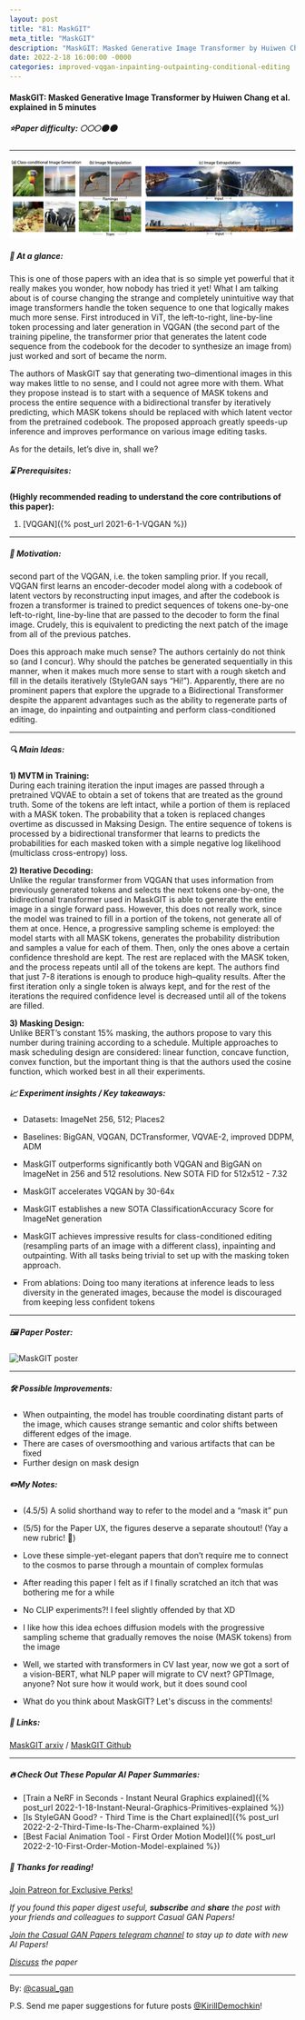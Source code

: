 ```yaml
---
layout: post
title: "81: MaskGIT"
meta_title: "MaskGIT"
description: "MaskGIT: Masked Generative Image Transformer by Huiwen Chang et al. explained in 5 minutes"
date: 2022-2-18 16:00:00 -0000
categories: improved-vqgan-inpainting-outpainting-conditional-editing
---
```


#### MaskGIT: Masked Generative Image Transformer by Huiwen Chang et al. explained in 5 minutes

##### ⭐️Paper difficulty: 🌕🌕🌕🌑🌑

***

![MaskGIT Model](/assets/images/maskgit_preview.png "MaskGIT Teaser")

##### 🎯 At a glance:

This is one of those papers with an idea that is so simple yet powerful that it really makes you wonder, how nobody has tried it yet! What I am talking about is of course changing the strange and completely unintuitive way that image transformers handle the token sequence to one that logically makes much more sense. First introduced in ViT, the left-to-right, line-by-line token processing and later generation in VQGAN (the second part of the training pipeline, the transformer prior that generates the latent code sequence from the codebook for the decoder to synthesize an image from) just worked and sort of became the norm.

The authors of MaskGIT say that generating two–dimentional images in this way makes little to no sense, and I could not agree more with them. What they propose instead is to start with a sequence of MASK tokens and process the entire sequence with a bidirectional transfer by iteratively predicting, which MASK tokens should be replaced with which latent vector from the pretrained codebook. The proposed approach greatly speeds-up inference and improves performance on various image editing tasks.

As for the details, let’s dive in, shall we?

##### ⌛️ Prerequisites:

**(Highly recommended reading to understand the core contributions of this paper):**  
1) [VQGAN]({% post_url 2021-6-1-VQGAN %})  

***

##### 🚀 Motivation:

second part of the VQGAN, i.e. the token sampling prior. If you recall, VQGAN first learns an encoder-decoder model along with a codebook of latent vectors by reconstructing input images, and after the codebook is frozen a transformer is trained to predict sequences of tokens one-by-one left-to-right, line-by-line that are passed to the decoder to form the final image. Crudely, this is equivalent to predicting the next patch of the image from all of the previous patches.

Does this approach make much sense? The authors certainly do not think so (and I concur). Why should the patches be generated sequentially in this manner, when it makes much more sense to start with a rough sketch and fill in the details iteratively (StyleGAN says “Hi!”). Apparently, there are no prominent papers that explore the upgrade to a Bidirectional Transformer despite the apparent advantages such as the ability to regenerate parts of an image, do inpainting and outpainting and perform class-conditioned editing.

***

##### 🔍 Main Ideas:

**1) MVTM in Training:**  
During each training iteration the input images are passed through a pretrained VQVAE to obtain a set of tokens that are treated as the ground truth. Some of the tokens are left intact, while a portion of them is replaced with a MASK token. The probability that a token is replaced changes overtime as discussed in Maksing Design. The entire sequence of tokens is processed by a bidirectional transformer that learns to predicts the probabilities for each masked token with a simple negative log likelihood (multiclass cross-entropy) loss.  

**2) Iterative Decoding:**  
Unlike the regular transformer from VQGAN that uses information from previously generated tokens and selects the next tokens one-by-one, the bidirectional transformer used in MaskGIT is able to generate the entire image in a single forward pass. However, this does not really work, since the model was trained to fill in a portion of the tokens, not generate all of them at once. Hence, a progressive sampling scheme is employed: the model starts with all MASK tokens, generates the probability distribution and samples a value for each of them. Then, only the ones above a certain confidence threshold are kept. The rest are replaced with the MASK token, and the process repeats until all of the tokens are kept. The authors find that just 7-8 iterations is enough to produce high–quality results. After the first iteration only a single token is always kept, and for the rest of the iterations the required confidence level is decreased until all of the tokens are filled.  

**3) Masking Design:**  
Unlike BERT’s constant 15% masking, the authors propose to vary this number during training according to a schedule. Multiple approaches to mask scheduling design are considered: linear function, concave function, convex function, but the important thing is that the authors used the cosine function, which worked best in all their experiments.  

##### 📈 Experiment insights / Key takeaways:

- Datasets: ImageNet 256, 512; Places2  
- Baselines: BigGAN, VQGAN, DCTransformer, VQVAE-2, improved DDPM, ADM  

- MaskGIT outperforms significantly both VQGAN and BigGAN on ImageNet in 256 and 512 resolutions. New SOTA FID for 512x512 - 7.32  
- MaskGIT accelerates VQGAN by 30-64x  
- MaskGIT establishes a new SOTA ClassificationAccuracy Score for ImageNet generation  

- MaskGIT achieves impressive results for class-conditioned editing (resampling parts of an image with a different class), inpainting and outpainting. With all tasks being trivial to set up with the masking token approach.  
- From ablations: Doing too many iterations at inference leads to less diversity in the generated images, because the model is discouraged from keeping less confident tokens  

***

##### 🖼️ Paper Poster:

![MaskGIT poster](/assets/images/maskgit.jpg "MaskGIT Poster")

***

##### 🛠 Possible Improvements:

- When outpainting, the model has trouble coordinating distant parts of the image, which causes strange semantic and color shifts between different edges of the image.  
- There are cases of oversmoothing and various artifacts that can be fixed  
- Further design on mask design  

##### ✏️My Notes:

- (4.5/5) A solid shorthand way to refer to the model and a “mask it” pun  
- (5/5) for the Paper UX, the figures deserve a separate shoutout! (Yay a new rubric! 🎉)  

- Love these simple-yet-elegant papers that don’t require me to connect to the cosmos to parse through a mountain of complex formulas  
- After reading this paper I felt as if I finally scratched an itch that was bothering me for a while  
- No CLIP experiments?! I feel slightly offended by that XD  
- I like how this idea echoes diffusion models with the progressive sampling scheme that gradually removes the noise (MASK tokens) from the image  

- Well, we started with transformers in CV last year, now we got a sort of a vision-BERT, what NLP paper will migrate to CV next? GPTImage, anyone? Not sure how it would work, but it does sound cool  
- What do you think about MaskGIT? Let's discuss in the comments!
##### 🔗 Links:

[MaskGIT arxiv](https://papers.nips.cc/paper/2019/file/31c0b36aef265d9221af80872ceb62f9-Paper.pdf) / [MaskGIT Github](https://aliaksandrsiarohin.github.io/first-order-model-website/)

***

##### 🔥 Check Out These Popular AI Paper Summaries:
- [Train a NeRF in Seconds - Instant Neural Graphics explained]({% post_url 2022-1-18-Instant-Neural-Graphics-Primitives-explained %})
- [Is StyleGAN Good? - Third Time is the Chart explained]({% post_url 2022-2-2-Third-Time-Is-The-Charm-explained %})
- [Best Facial Animation Tool - First Order Motion Model]({% post_url 2022-2-10-First-Order-Motion-Model-explained %})

##### 👋 Thanks for reading!
<a href="https://www.patreon.com/bePatron?u=53448948" data-patreon-widget-type="become-patron-button">Join Patreon for Exclusive Perks!</a><script async src="https://c6.patreon.com/becomePatronButton.bundle.js"></script>

*If you found this paper digest useful, **subscribe** and **share** the post with your friends and colleagues to support Casual GAN Papers!*

*[Join the Casual GAN Papers telegram channel](https://t.me/joinchat/KeutnzlvetRkZGZi) to stay up to date with new AI Papers!*

*[Discuss](https://t.me/casual_gans_chat) the paper*

***

By: [@casual_gan](https://t.me/joinchat/KeutnzlvetRkZGZi)

P.S. Send me paper suggestions for future posts
[@KirillDemochkin](mailto:kdemochkin@gmail.com)!

